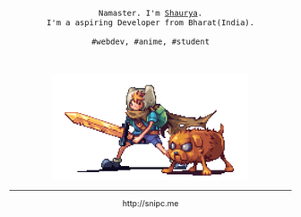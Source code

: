 <p align="center">
  <br>
  <br>
  <br>
  <samp>Namaster. I'm <a href="https://selimdoyranli.com">Shaurya</a>.<br> I'm a aspiring Developer from Bharat(India).<br><br>#webdev, #anime, #student</samp>
  <br>
  <br>
  <br>
  <br>
  <img src="https://github.com/selimdoyranli/selimdoyranli/blob/master/preview.gif" width="350" />
</p>

------------
<p align="center">http://snipc.me</p>